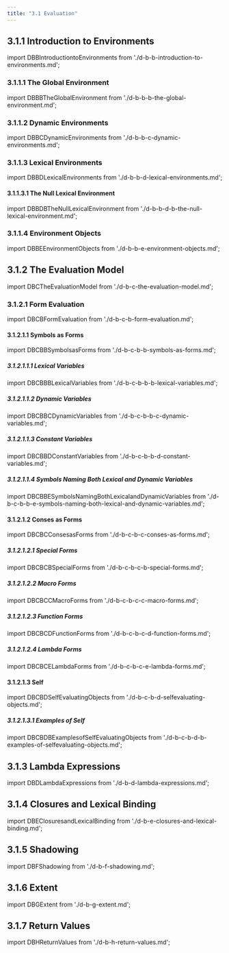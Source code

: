 ```yaml
---
title: "3.1 Evaluation"
---
```


## 3.1.1 Introduction to Environments

import DBBIntroductiontoEnvironments from './d-b-b-introduction-to-environments.md';
<DBBIntroductiontoEnvironments />
### 3.1.1.1 The Global Environment

import DBBBTheGlobalEnvironment from './d-b-b-b-the-global-environment.md';
<DBBBTheGlobalEnvironment />
### 3.1.1.2 Dynamic Environments

import DBBCDynamicEnvironments from './d-b-b-c-dynamic-environments.md';
<DBBCDynamicEnvironments />
### 3.1.1.3 Lexical Environments

import DBBDLexicalEnvironments from './d-b-b-d-lexical-environments.md';
<DBBDLexicalEnvironments />
#### 3.1.1.3.1 The Null Lexical Environment

import DBBDBTheNullLexicalEnvironment from './d-b-b-d-b-the-null-lexical-environment.md';
<DBBDBTheNullLexicalEnvironment />
### 3.1.1.4 Environment Objects

import DBBEEnvironmentObjects from './d-b-b-e-environment-objects.md';
<DBBEEnvironmentObjects />
## 3.1.2 The Evaluation Model

import DBCTheEvaluationModel from './d-b-c-the-evaluation-model.md';
<DBCTheEvaluationModel />
### 3.1.2.1 Form Evaluation

import DBCBFormEvaluation from './d-b-c-b-form-evaluation.md';
<DBCBFormEvaluation />
#### 3.1.2.1.1 Symbols as Forms

import DBCBBSymbolsasForms from './d-b-c-b-b-symbols-as-forms.md';
<DBCBBSymbolsasForms />
##### 3.1.2.1.1.1 Lexical Variables

import DBCBBBLexicalVariables from './d-b-c-b-b-b-lexical-variables.md';
<DBCBBBLexicalVariables />
##### 3.1.2.1.1.2 Dynamic Variables

import DBCBBCDynamicVariables from './d-b-c-b-b-c-dynamic-variables.md';
<DBCBBCDynamicVariables />
##### 3.1.2.1.1.3 Constant Variables

import DBCBBDConstantVariables from './d-b-c-b-b-d-constant-variables.md';
<DBCBBDConstantVariables />
##### 3.1.2.1.1.4 Symbols Naming Both Lexical and Dynamic Variables

import DBCBBESymbolsNamingBothLexicalandDynamicVariables from './d-b-c-b-b-e-symbols-naming-both-lexical-and-dynamic-variables.md';
<DBCBBESymbolsNamingBothLexicalandDynamicVariables />
#### 3.1.2.1.2 Conses as Forms

import DBCBCConsesasForms from './d-b-c-b-c-conses-as-forms.md';
<DBCBCConsesasForms />
##### 3.1.2.1.2.1 Special Forms

import DBCBCBSpecialForms from './d-b-c-b-c-b-special-forms.md';
<DBCBCBSpecialForms />
##### 3.1.2.1.2.2 Macro Forms

import DBCBCCMacroForms from './d-b-c-b-c-c-macro-forms.md';
<DBCBCCMacroForms />
##### 3.1.2.1.2.3 Function Forms

import DBCBCDFunctionForms from './d-b-c-b-c-d-function-forms.md';
<DBCBCDFunctionForms />
##### 3.1.2.1.2.4 Lambda Forms

import DBCBCELambdaForms from './d-b-c-b-c-e-lambda-forms.md';
<DBCBCELambdaForms />
#### 3.1.2.1.3 Self

import DBCBDSelfEvaluatingObjects from './d-b-c-b-d-selfevaluating-objects.md';
<DBCBDSelfEvaluatingObjects />
##### 3.1.2.1.3.1 Examples of Self

import DBCBDBExamplesofSelfEvaluatingObjects from './d-b-c-b-d-b-examples-of-selfevaluating-objects.md';
<DBCBDBExamplesofSelfEvaluatingObjects />
## 3.1.3 Lambda Expressions

import DBDLambdaExpressions from './d-b-d-lambda-expressions.md';
<DBDLambdaExpressions />
## 3.1.4 Closures and Lexical Binding

import DBEClosuresandLexicalBinding from './d-b-e-closures-and-lexical-binding.md';
<DBEClosuresandLexicalBinding />
## 3.1.5 Shadowing

import DBFShadowing from './d-b-f-shadowing.md';
<DBFShadowing />
## 3.1.6 Extent

import DBGExtent from './d-b-g-extent.md';
<DBGExtent />
## 3.1.7 Return Values

import DBHReturnValues from './d-b-h-return-values.md';
<DBHReturnValues />
